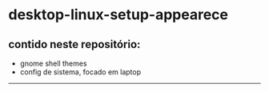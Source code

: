 # desktop-linux-setup-appearece

## contido neste repositório:
- gnome shell themes
- config de sistema, focado em laptop

---
